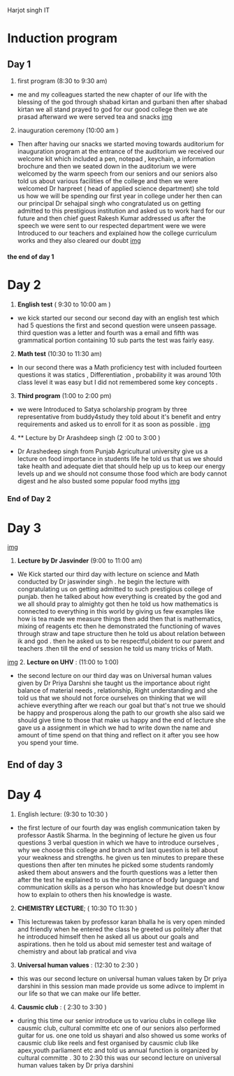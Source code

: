 Harjot singh IT
# Induction program 
## Day 1
1. first program (8:30 to 9:30 am)
 - me and my colleagues started the new chapter of our life with the blessing of the god through shabad kirtan and gurbani 
then after shabad kirtan we all stand prayed to god for our good college then we ate prasad afterward we were served tea and snacks 
[img](https://photos.app.goo.gl/Cay2KnAFHb3shy72A)

2. inauguration ceremony (10:00 am )
- Then after having our snacks we started moving towards auditorium for inauguration program at the entrance of the auditorium we received our welcome kit which included a pen, notepad , keychain, a information brochure and then we seated down in the auditorium we were welcomed by the warm speech from our seniors and our seniors also told us  about various facilities of the college and then we were welcomed Dr harpreet ( head of applied science department) she told us how we will be spending our first year in college under her then can our principal Dr sehajpal singh who congratulated us on getting admitted to this prestigious institution and asked us to work hard for our future and then chief guest Rakesh Kumar addressed us after the speech we were sent to our respected department were we were Introduced to our teachers and explained how the college curriculum works and they also cleared our doubt
[ img](https://photos.app.goo.gl/eN87DXZwrNKohv6x8)
#### the end of day 1
# Day 2
1. **English test**  ( 9:30 to 10:00 am )
- we kick started our second our second day with an english test which had 5 questions the first and second question were unseen passage. third question was a letter and fourth was a email and fifth was grammatical portion containing 10 sub parts the test was fairly easy.
2. **Math test** (10:30 to 11:30 am) 
 - In our second there was a Math proficiency test with included fourteen questions it was statics , Differentiation , probability  it was around 10th class level it was easy but I did not remembered some key concepts .
3. **Third program** (1:00 to 2:00 pm)
- we were Introduced to Satya scholarship program by three representative from buddy4study they told about it's benefit and entry requirements and asked us to enroll for it as soon as possible .
[img](https://photos.app.goo.gl/CfHP1NStagJEMb4D6)
4. ** Lecture by Dr Arashdeep singh (2  :00 to 3:00 )
- Dr Arashedeep singh from Punjab Agricultural university give us a lecture on food importance in students life he told us that us we should take health and adequate diet that should help up us to keep our energy levels up and we should not consume those food which are body cannot digest and he also busted some popular food myths
[img](https://photos.app.goo.gl/GBMbiPET2d146MCF8) 
 
### End of Day 2

# Day 3
[img](https://photos.app.goo.gl/5jV6bD2x7KjrfKfW7)
1. **Lecture by Dr Jasvinder** (9:00 to 11:00 am)
- We Kick started our third day with lecture on science and Math conducted by Dr jaswinder singh . he begin the lecture with congratulating us on getting admitted to such prestigious college of punjab. then he talked about how everything is created by the god and we all should pray to almighty got then he told us how mathematics is connected to everything in this world by giving us few examples like how is tea made we measure things then add then that is mathematics, mixing of reagents etc then he demonstrated the functioning of waves through straw and tape structure then he told us about relation between ik and god . then he asked us to be respectful,obident to our parent and teachers .then till the end of session he told us many tricks of Math.

[img](https://photos.app.goo.gl/mLMW3buj2exxjcjB6)
2. **Lecture on UHV** : (11:00 to 1:00)
- the second lecture on our third day was on Universal human values given by Dr Priya Darshni she taught us the importance about right balance of material needs , relationship, Right understanding and she told us that we should not force ourselves on thinking that we will achieve everything after we reach our goal but that's not true we should be happy and prosperous along the path to our growth she also said we should give time to those that make us happy and the end of lecture she gave us a assignment in which we had to write down the name and amount of time spend on that thing and reflect on it after you see how you spend your time.
## End of day 3
# Day 4
1. English lecture: (9:30 to 10:30 )
- the first lecture of our fourth day was english communication taken by professor Aastik Sharma. In the beginning of lecture he given us four questions 3 verbal question in which we have to introduce ourselves , why we choose this college and branch and last question is tell about your weakness and strengths. he given us ten minutes to prepare these questions then after ten minutes he picked some students randomly asked them about answers and the fourth questions was a letter then after the test he explained to us the importance of body language and communication skills as a person who has knowledge but doesn't know how to explain to others then his knowledge is waste.
2. **CHEMISTRY LECTURE**; ( 10:30 TO 11:30 )
- This lecturewas taken by professor karan bhalla he is very open minded and friendly when he entered the class he greeted us politely after that he introduced himself then he asked all us about our goals and aspirations. then he told us about  mid semester test and waitage of chemistry and about lab pratical and viva
3. **Universal human values** : (12:30 to 2:30 )
- this was our second lecture on universal human values taken by  Dr priya darshini in this session man made provide us some adivce to implemt in our life so that we can make our life better.
4. **Causmic club** : ( 2:30 to 3:30 ) 
- during this time our senior introduce us to variou clubs in college like causmic club, cultural committe etc one of our seniors also performed guitar for us. one one told us shayari and also showed us some works of causmic club like reels and fest organised by causmic club like apex,youth parliament etc and told us annual function is organized by cultural committe .
  30 to 2:30 this was our second lecture on universal human values taken by Dr priya darshini

